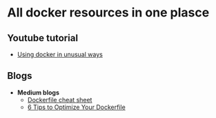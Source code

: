 # All docker resources in one plasce

## Youtube tutorial
- [Using docker in unusual ways](https://www.youtube.com/watch?v=zfNqp85g5JM)


## Blogs
- **Medium blogs**
  - [Dockerfile cheat sheet](https://medium.com/@anjkeesari/dockerfile-cheat-sheet-1cb9e6eb1484)
  - [6 Tips to Optimize Your Dockerfile](https://aws.plainenglish.io/6-tips-to-optimize-your-dockerfile-40359a73ef8c)